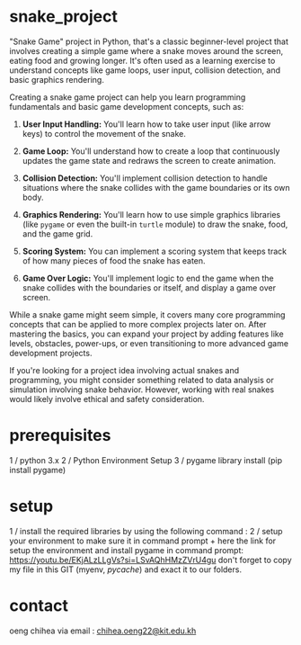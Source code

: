 # snake_project

"Snake Game" project in Python, that's a classic beginner-level project that involves creating a simple game where a snake moves around the screen, eating food and growing longer. It's often used as a learning exercise to understand concepts like game loops, user input, collision detection, and basic graphics rendering.

Creating a snake game project can help you learn programming fundamentals and basic game development concepts, such as:

1. **User Input Handling:** You'll learn how to take user input (like arrow keys) to control the movement of the snake.
   
2. **Game Loop:** You'll understand how to create a loop that continuously updates the game state and redraws the screen to create animation.
   
3. **Collision Detection:** You'll implement collision detection to handle situations where the snake collides with the game boundaries or its own body.
   
4. **Graphics Rendering:** You'll learn how to use simple graphics libraries (like `pygame` or even the built-in `turtle` module) to draw the snake, food, and the game grid.
   
5. **Scoring System:** You can implement a scoring system that keeps track of how many pieces of food the snake has eaten.
   
6. **Game Over Logic:** You'll implement logic to end the game when the snake collides with the boundaries or itself, and display a game over screen.
   
While a snake game might seem simple, it covers many core programming concepts that can be applied to more complex projects later on. After mastering the basics, you can expand your project by adding features like levels, obstacles, power-ups, or even transitioning to more advanced game development projects.

If you're looking for a project idea involving actual snakes and programming, you might consider something related to data analysis or simulation involving snake behavior. However, working with real snakes would likely involve ethical and safety consideration. 


# prerequisites
1 / python 3.x 
2 / Python Environment Setup
3 / pygame library install (pip install pygame)


# setup 
1 / install the required libraries by using the following command :
2 / setup your environment  to make sure it in command prompt
    + here the link for setup the environment and install pygame in command prompt: https://youtu.be/EKjALzLLgVs?si=LSvAQhHMzZVrU4gu
    don't forget to copy my file in this GIT (myenv, _pycache_) and exact it to our folders. 
# contact 

oeng chihea via email : chihea.oeng22@kit.edu.kh 

    
